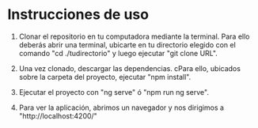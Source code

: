 # Instrucciones de uso


1. Clonar el repositorio en tu computadora mediante la terminal. Para ello deberás abrir una terminal, ubicarte en tu directorio elegido con el comando "cd ./tudirectorio" y luego ejecutar "git clone URL".

2. Una vez clonado, descargar las dependencias. cPara ello, ubicados sobre la carpeta del proyecto, ejecutar "npm install".

3. Ejecutar el proyecto con "ng serve" ó "npm run ng serve".

4. Para ver la aplicación, abrimos un navegador y nos dirigimos a "http://localhost:4200/"
